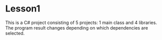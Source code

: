 # Lesson1
This is a C# project consisting of 5 projects: 1 main class and 4 libraries.
The program result changes depending on which dependencies are selected.
